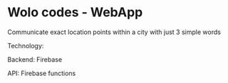 Wolo codes - WebApp
=========================

Communicate exact location points within a city with just 3 simple words

Technology:

Backend:
Firebase

API:
Firebase functions
